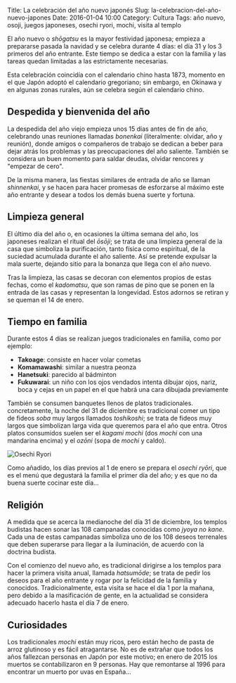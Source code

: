 Title: La celebración del año nuevo japonés
Slug: la-celebracion-del-año-nuevo-japones
Date: 2016-01-04 10:00
Category: Cultura
Tags: año nuevo, osoji, juegos japoneses, osechi ryori, mochi, visita al templo



El año nuevo o *shōgatsu* es la mayor festividad japonesa; empieza a prepararse pasada la navidad y se celebra durante 4 días: el día 31 y los 3 primeros del año entrante. Este tiempo se dedica a estar con la familia y las tareas quedan limitadas a las estrictamente necesarias.

Esta celebración coincidía con el calendario chino hasta 1873, momento en el que Japón adoptó el calendario gregoriano; sin embargo, en Okinawa y en algunas zonas rurales, aún se celebra según el calendario chino.

## Despedida y bienvenida del año

La despedida del año viejo empieza unos 15 días antes de fin de año, celebrando unas reuniones llamadas *bonenkai* (literalmente: olvidar, año y reunión), donde amigos o compañeros de trabajo se dedican a beber para dejar atrás los problemas y las preocupaciones del año saliente. También se considera un buen momento para saldar deudas, olvidar rencores y "empezar de cero".

De la misma manera, las fiestas similares de entrada de año se llaman *shinnenkai*, y se hacen para hacer promesas de esforzarse al máximo este año entrante y desear a todos los demás buena suerte y fortuna.

## Limpieza general

El último día del año o, en ocasiones la última semana del año, los japoneses realizan el ritual del *ōsōji*; se trata de una limpieza general de la casa que simboliza la purificación, tanto física como espiritual, de la suciedad acumulada durante el año saliente. Así se pretende expulsar la mala suerte, dejando sitio para la bonanza que llega con el año nuevo.

Tras la limpieza, las casas se decoran con elementos propios de estas fechas, como el *kadomatsu*, que son ramas de pino que se ponen en la entrada de las casas y representan la longevidad. Estos adornos se retiran y se queman el 14 de enero.

## Tiempo en familia

Durante estos 4 días se realizan juegos tradicionales en familia, como por ejemplo:

* **Takoage**: consiste en hacer volar cometas
* **Komamawashi**: similar a nuestra peonza
* **Hanetsuki**: parecido al bádminton
* **Fukuwarai**: un niño con los ojos vendados intenta dibujar ojos, nariz, boca y cejas en un papel en el que habrá una cara dibujada previamente

También se consumen banquetes llenos de platos tradicionales. concretamente, la noche del 31 de diciembre es tradicional comer un tipo de fideos *soba* muy largos llamados *toshikoshi*; se trata de fideos muy largos que simbolizan larga vida que queremos para el año que entra. Otros platos consumidos suelen ser el *kagami mochi* (dos *mochi* con una mandarina encima) y el *ozōni* (sopa de *mochi* y caldo).

![Osechi Ryori]({static}/images/osechi-ryori.jpg)

Como añadido, los días previos al 1 de enero se prepara el *osechi ryōri*, que es el menú que degustará la familia el primer día del año; y es que no da buena suerte cocinar este día...

## Religión

A medida que se acerca la medianoche del día 31 de diciembre, los templos budistas hacen sonar las 108 campanadas conocidas como *jyoya no kane*. Cada una de estas campanadas simboliza uno de los 108 deseos terrenales que deben superarse para llegar a la iluminación, de acuerdo con la doctrina budista.

Con el comienzo del nuevo año, es tradicional dirigirse a los templos para hacer la primera visita anual, llamada *hatsumōde*; se trata de pedir los deseos para el año entrante y rogar por la felicidad de la familia y conocidos. Tradicionalmente, esta visita se hace el día 1 por la mañana, pero debido a la masificación de gente, en la actualidad se considera adecuado hacerlo hasta el día 7 de enero.

## Curiosidades

Los tradicionales *mochi* están muy ricos, pero están hecho de pasta de arroz glutinoso y es fácil atragantarse. No es de extrañar que todos los años fallezcan personas en Japón por este motivo; en enero de 2015 los muertos se contabilizaron en 9 personas. Hay que remontarse al 1996 para encontrar un muerto por uvas en España...
